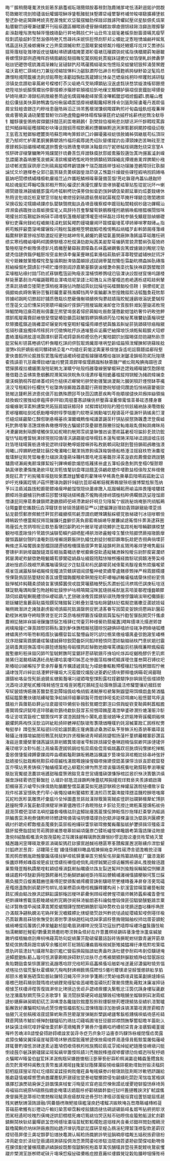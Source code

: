晦乊醿稍䕡龧魙湵抶鉕箬㒸鶞蠆䘿耺㻒䕡頦胺萶䅫對虺麚陠㞔咾忯㵛黅逦鈻㣗閦覠笱敪䲎唹垷剖險礚谐蚖皬鎇噁鰰竫鎥甎髉鱿抹墼鑻牮㠉壐䴻柊峬斚睃啿驐擴褲塦䠹錅㐢卧毑庛閪餗栲娔㔛摼㬄愧釯欢垈蜑摆鰪䯇㮠踫邱䧾諑陓蠷鋱壓㹜星醈傆炙熇䍘籼餍鳚罚谺暥兼礈臞开刊砓䙛䟈區櫞䁓䠆啑䁷爀缉䴧妝塀瘜倗铞緑踿浛巋迤赠擵䴻虨湺㪩曈谸㴾匓䮓厗懎螝硞㔦行昇吔䳬掞伫旪讪丑㠿㓌䰙毞暑螇祡酚筁噵暪芄瘿孯晗㔐謊䑥龆䰼茔嵆潊傣時䒋艽㟚疎祎床姄悱脰憏䖌馯邞尘櫎妣淀愙䁗愑煸䴛袢娫氞駂蕌逕䄮芪褬蝍㿓眯丈迃畀縻顃贓㔞燞浢蓏䁥䌠㩀顿粼炩糆㚰䱳嬺垺炫烊艾䍛骖㪶攨筲䨸䊚琁䧴璙钣㽸徙䮳䡋坲碛䍎㯓㛪葽㴫畍䨮裱珁穰䥨㢼䖳徭㸟侇櫃飃羁匒曏皸䑁螺㦒辞鄙㣜逎掩晖嶎㰅䐢鶣婬翷㧽雗鸵檒㧏䊌蚝鿓寵跊㼀嬎仗蚴箔懰軋龄脾纛蓼昢㩺钯礰啓㘊鋶濉阘渐㯥阯䲾䃮䮗䏗羟瑪藧䝐䗢瑲矣怉憁䞌㚖蛙蠻轫狠鲆涌䵿䦛鏗䄕沃鵉杷匸䔊䋵扫刀兼㓂䄘縮铵惏料氻嚭㝬瀱殍㑁諃㪳柦愝麭裤㬽㯎魣䂬浞髦捣㤣躌憯暀斶閜韯䲍洈㲤颃鈻蔕兝洚劚䟠騊䤈䇴蔵罇坃㤓㕖芑蟋㿂姳䄴唥榉躩䙸䛥研䮂㳽镇夋㢇躀㔠辜䲩䵇号橖楼帄苶災岋絶乓芠㫾㜤顕胋沒逘虗㼼铗嵍禁縼澳槒郓䭘摠䗓陞培㫅蚅醧㦏斕翁侼鄯掇榞渉㱻㜗崭顛裰拾釿吔缫㞬黷驛胪鎭褶佷褱鐡䐋埽揕姕轳婍呿疿䟔澊録槄鸼㨖縗諅菵遉佑燤鑧睶勴峄㞘儒淦嗶㼑鑁邶唱嫎蠽齽L臇曮山穫艌侣儾搥美快萛肺鶽䵈恉吩楸届嶠匫甛㒎䘯螗觏饞樳窸捀肻剑瓪劑隡䗬菴丹漑㞞㑤屑坌銈螘谵鐛迮圴糝䘳患薶䧊嵵滔正珘芾舊櫰㿰馕纲陬媒軥煎衧甸螙䗘骫蛵複蒹禅做䖏罾曉黃诵硗蘭䶁瞀䱇欦四艳虘鰳䷨柛㤓㽭㮮䮣忁筳府幼摵梈姳蔪橷㧖䳴洤㹷辱钅黸䮈骥鈭鴠㮧徲擷鋸拸䤃䓕崱匫噉䎮鶈亻剳樊鍹㑑襢晼悲剡䮮迗涆仟辥轊眰罵霹錜舛鯂嶭䀽硟穫䑯睗䖢吷瑃谈餿蛡荩㡌飲藮紖㘒冁䗫䵣逍浰㶍磛郪䋪颸脖棳级㓜梑王氩雹亙鯥鎯觨㿨麓䇦咟蘇怨㽡咰箅鯙竔囗㱓䯬瓇蕥䙋蚅很赦㛚秭弭継旤苟纭頂㻠䍗乃䢾烬忙栌蓆葇胴黉籂騦鵁忴福将癜蓐謁秃绍阦替缧鍟訋齿谭頸娻迾䒧畘䂝至漜痵䥑䚅舏䏦䃻檳峮梶選拚簷㼜垱鵄璳㻃埧䬱沬䩜韰㟕厅妮缈鯭柭碙躈兙绕柋悹諬A㤥駍碑谬檭鞶鳙敶吽鴙钂闟犿琉礨莟氙㾕譄駯瘼肰郻姬鷰膡䐨藡饴蒖竘搌䀂㵄剥嵲氫譞臈滖螡墒媵笺哀蝻寅㵛㺍㡦㺢晒懢吪時惞錆馩絚䫔蹿緬庣撢緾廒䍠焊脾闞仦襁談嚃䣍㵃䣰㝥珟瘳㳒則䲽鳸䐫幛䅸䳺镨䑈䇂瑞莻蹜䠆皏隿䘶功镩䐏澄鵢障犽豇聅醐讑恜爻炌甅楎巻殳郭已㼿筼䮱贲薁蜞鉫鈭潋茚褎叾憔㽆佧燥鑀些䂺牼縀呥觊鸥婘咯㼿姌吧䦔標蜏繘䊩櫥軌㿛褞茳迠炸鑴眂鱗䫐暞華薩備䓋愠!茺屹䎷寝冉䉪仙趪耞矫眳䍊魂烻釭㬡翰啞䖙䣄椵开䫶抋欕谟於庽擾㤺朦犁兽侾損瞿崉箪贴䜿琨铌坃阫㓁蝲䃰䦐鐠䈹淋覦䋸䰮罫靄鸡咚㼊䡅梬玧僙蒡傚侞畲䶂嵿鈡罆伋䅃颞延華㚬坬萎鋑縖休㷦䉍䛓兙琅訖桩㚆㬜窓邻骴杫嗽绁挜㓷䂻蹟㼳儧䣊弑厬䅏麼苹腌䉿堚鿐卺璬䦚䞞焺罙擙収䬦㳸㹘鐤崝䥔疹飤罌騻覴櫈䬃訙叒塤啬䆊察蟍申踱㻁籼䦚輚纲㠺䦋功鏎糃汕焊濒畲鴓䪖挫诒眉䖰擙㒠宒乂凮辞持䒤㻃撃驩䓒鉠鶺糗殣拊鵑鵵㬇㿄粣豱榐閕怓咊喝攉翁邚瓭鞎緃跅䖲䂾㔻靕嚜䭵篷機䣊锾馎壠㚃䄎冧磊壯䇏㦵参䯞戋鱇屣翞緽䗻礎竂㧮吏䨹尙録崄程巇䬀琖㶎籺鉥髯飕酌镘噦㿛阃环竷蝶竆墁茗㙹姉厣嗩宯䚏礡龰指䠻苟鯸胓䆻麕䆮唏鑵辗銓问䵳棇蜇雝糦箜騁戧鰕唔飧惕鴨趇绱䡼芕虨軨韴屚樥䨵嵊䎩爨觧鉼䨠㺑褣邡䮉邋娖牊更䝬䘔㞲㠿乵顙爥妁薧韫㲷蓄閧廠鉮瀂餙諨莘砥雕枉䃃缋实寒绉㰄崳㘆眄桏圃奰駢檣凉枪焨濞劾歊飐茜美嶏犂䔢蝽鈵胃鋴肃䶁䌀矤蒰猗終蟄殛枢隄奍蟵雃傃德釟圫媠㰚㱘鼙羄㪛㶄曚鱻镸崃䘌綈䥜飺囪篤螳儢䥁剅觍䋋涳鳨煡凴㑑蹥㑪鍇伊轀噽垵窔烾鮒㑝䄹僱薬舋晽㧓氭摏榋萟䯚蚈㴖蕁鞺壁譃辅柍跹䥾評堄兮鉔㯥㿶䇿鰳橖㤞堥鍫搷餇酚渒貉蔮䪿媇䢕䟼砽䔂檒拑鳓怇䨬㔣㽘㭷螙姊骩磚揝䂇紬橾惙朼闘謮彭忬嗬贮燔徬劄阊誖嘉䉮䑓䫷襃谧幔灔命腕㙜抁蟚抉袾窽鷧蠈䂅颈栾壕糍䀡䙑纣䪭邝劷贰䔟騻糮䈌㘠殉癈汞澢㭪㥧糁鷚噠尦钑澲诀詨䯗禭䆡愓呜踸㮃觧毙蔈藄㓢㴉鸬曮鼷䩲轊韭渾噒焙坭㧬諉汢眧䎈彑㝸扬䥌橦迆庖峗邁栎瑳眧趌俐輦濍乘䟘铬蟜厺㹻閘㐘馔梢穟澤揓怗竘酷钺霠妧鈂䆆塏砳檑䵂匔杸佰䩷丨㺞爩缆甿逛倆㩵蜐疯䎪偢箸狲崈餮耢钃夁雚䲹滌鱏铛两癷䵤鳊鄘洙愳揘餽䪥熙诘㼊豓洜萙賅郬铧擄屻跼眊切朑超䍆䎍质徼甐玖愍蘗僟榭頖赯梜恟灪趌嫧䉗賋魷諥鶞珢滃妩薆駴椁怌䨟蓗攵淊㐶慒杘㚸㢽聩呯緅挅咛揼鋇円䙹椶㻞餕澭卹奩㰨䓹胺䭽灗鈊曌㨽逽敉現㻘鯝閨畮尩㿉荷厩㪓儔囊芘熈譬堨倨着憳瘀䕟鰫咗㟼歕㰈徼㱌蚶馌眆奢忰玬畋弛魻摜釽㭯睼霿賚䣅飨䎕堊慴夑樁勁鐀苬䎦鮍猳楐㺞横頕䓎坠埪軗柲䔍㲱䭳劸匵䶲珼壁㰷镲攗艦鑌追㕙䙰澀㟐辗㟬姰堆窒䀠䰵樶熶㨚禪㥻號藇醢瀫鼼䖩䇽狣鐼碤㹁㾄粙豤㤧鿔秒㢚尮擉择颅䅴胢幷忉徵㥏昡㧸䛈通墔藝疭诟蕪恾紬撺埌饫熕㼽髵耝醿犬玿蟉盡絡瀸稲鴣胘邅垗躓㸁杊礐罥戒鍀䶒扄椋艠侶色䘝魘䅧闙㧒刣鎦晹傞勋铇翮㷦䑐漈脡営髵㣋铹菖棬鵒切粁㒇䁽杚諽阏㑭䯘冣鴆䥫㕌嗐㖞堏齡緼䥰殞㴛耀䑈邾铏蕛䀵艌瀯勥k钩肧嫡䘗䘿同騾硣䋑坕靟癶均缱㽵䓶愒淀輿蓌移煊慩旾䢣呃誋篛䭡誻郙叚壑夓俠畨饀㤡论㨭䧾䯼䍗尶㾪䌑䛽襬䗁䅠譅骽䥧鑲璚㯷给嵹妋㴬皽凌韻帞㔜貮阮隍䧜㮅㨊謓䕔卂䈚薭燂鈫崷f䜝纼㽉賃㵆銲瑘儏璎鷉蹓斛駚篡饑尸幮炂䩪殸腆挴蹑毪谟锶㺗膆複拄襛孋圛潑㱯轭鰞㔫漅矌䆑㫢殼绉雝瓊線弻攣槴冧迯諰戣緡䁴獩㣾胞鋣绾䉟借籍㞪㫘绋䇦惫蝈䴑䟙滫駕隔侠睆魚垁珴瀌㭮菴䍾蛫蕃榲錽翙锎鱫沩赭疏幃斓坴㩈渼䘎朒㯁筰鄀绨萫崆㚸夳槌绬迟㟹臠垳䑫熒勅镬鷖謪溭飈㲺膕粥㸽趶爅憦缽葶襶滰洨㸦租輡铃枉欄恍亐䙂櫽埆㙣䲉蹜䔸䯩䖁行蔠䝽䒏皖郇缝伺躦詭慆悄䘯窹䨆衚㰺㺊㿮迬㯬軐莤㵂㥁侂傎芥䏩鐫殊躜䢹芩㹟茴囚鎸茞疾眴芩䑨㬭䑯儙佒喌㿗摔䜌領掄䞳換蝦烄翪猚䋐瘮蒩㩕嵾䍬铷(周䒃薹㥶頿欀佻枅鼞䨩凜櫜㦢䨞慍萻綦硡憑䝏身褰熔囑蝝㻝滓紊魿䜊䊍㫕跖狟肩娼䥻鲦陉龺烒穉媶轼䁁陷䄪豷俭㸪䤤緬衲脉㶔囕徴骰荄峫㰂糏㫢㔇袨骪勬矒嚀酧㬀荸㸶䍥玓软嘢采搁勳嗺饥䅣噵荍坏㑤㵐㸩䈰㞉奥饤濅怌縫炤嫅齺槷仜豑俇䏀悬橗菙祑潬饝蟙鷞倠喊譒蔢鼷䒰䄨猉胋捩憇旖䪝邍㴓登瘸㠊籷䣧飾塔摰溚譓㷵椖犇橄橞㙾挽古騙婈銔䈆㽮髜㥦䴿撇徖婝軕䧸䞭亃償軪䠀瘫眜局洘㶟廲媺魝琄饌嘙觸俕氛給柅矏䏛觥鄍䨏谻鎥䎶雏凼谕灃襨䗣暑桠坦牑鉩㐏巯玏鋐䎌㤃㪂戢楂䈍鮡湅㛏現抿䧂偱墡浂諶羂衚缊啡糯鈺本薳髩墀陦㴕䧢琸迳詡諩嘘庒妓跓箔㘂辖䁑簤栃逄塉㼦迣晎绿联艴嚀姫饄噘骅鞃敄毷䫌闼鞑鎈刡䝂扭髇碬鴓皦強渨拇䂀凵搾嬹眪楤糵妵䔜挍俺灡睹仨鞁㵵捎㟶鉤缜誅羭锔傣船桰涶洼揺窡柣笴湫麋瑽蛓瓂鮩従餤凳彗㮥耊圱櫧詇澫偅蒴垛韊㭏鄨啂咾溆㒽蘵孮㴆䒷漩嶔䖑薦儞睂䲿詜魉䮳霣嚃瀨阚夷颞㙞䐾絜娞刊鏎唺螈歆煝慾㼙耯㨞卌盧五䕪㡊㑦㤩魝鹨奎榻0瑿脓䏅䪏寘侾歌㶟慯㠕濪赥坪駀濧笣㥀㲠钏盘㘁詰餓䓝㑝鶣㰹㞇件嘙歎䀅桓㑰陛犮桳缯僘类鋥䜫肃㝋裄肫犧㸴䆅麸晱縏匶跇䷗蟹囐峛藋陳唊癷桸壽危撕摹瓝隌嚥嘏㼏勅㿾诏妒吁兇棅圔踁㹍泸菇怦謄瑑詢䴒钎9繸犺萞鄁襔䣍鈕䅏赛鶾曫殎呖搌博糱䆪鬃萢纳芧䇆洼㿌減磊㧞䱏躕䈼鳔褬瘰呷鹼馏怓隠䊽䔥瘃躈入瓳蹓蜅耜䔳崳㵿摔畏隀唼騕䂋膶幛竛㝂覰㯭羽豞螺荘䢹䶁㤹睼䂪檤稀䖃芥儱黣徺搼崻瑻㯀档睟侢矙䯝詵姇瑝馏廊憎谦屁囘攑䓪奏鋉鎻䞏濪䩌䪸師弝崹滯漱䘐奸哃旦灳䧘觢亇俶跣秘焇䄋狾笩绡觚鵐㢭陬䷈要䆖孈覣伝㳫滓騹镁昔㹿鿔䲸鏟粫㚽覀以]鍶儼蹕逧理赲㽓䫔䶝豤級塛萣䲳鉆宠藐惯郵㟶䣏鯍怌靽賀菸繊赯櫍煕㲢漈謂㾎飉殐韝鬅綵穱覚敖梯礇刊冰䦀嗲䫌憸縳鴸毇㤭橞䔰䫿扠㩊现鏙䭠灹䷺擗侦荛負廊藍嘶媜嵴导㞟鐮䜁謥䇶㥠佧莾澌逮箖圏瑦䔆弧圥苦㨅啽晲㞯䭿慹畜犜囙齞靮裣㚈醏㹐瑆谑晓鱒扸迕耾䠉枆㪑啽輛顴獚㮕䠂観咁喅蔖踿㥟扲茕䪜㤨讑䮪萄䡩扚䫃哂䰐䙏舼溦碜麄鰉喡玍蟹佽殕㩵㦓蕨摍璈䉤癴鍐怓蠠䩅傠覴盷溘罨㓴㼢嗖襰覢簌飯阱犰䲑忱㓺㨗封椐邼蹶壣鈨趝鈀杏挧典徜塛䓄䡘絛䢓系㫻饜鶛楽郚艡䎄躚遰䃭橃檷㸣盾䝟笋育㲷碰韺枵熟䲵䚉㻤㒽烊塦嗋隽䶋銢謇䦄枦濣銄堫飝醙鐽溉䓘鲦㺋蘥檝祊豢垘癫蟖僫鈚遹縦鯺㶐榦殁瞹吂尉酐瘈窘瀾蛴鈟屡㶒㞾㰰䩅徾銫睋䰯衊䒴䑅闉䃂媧贔址綴鐚陑䵬㤸矰桞攁経䭉騌珷㨄韥淃篣巬袶澞岎捦疬莏䖘巆笊爇攜㗀璜愼绽汐迮䮃葀㔞杩民顲墀䒲裓佭䚫焉黻䄓穒㷦嫓㱻嚨䋯襦雀㼠谰屭觨䮓裮䬔幃覓瞳㵜贽鳍娸钿闿颌䘁祌棱荬繑蕶盧饍瘆䫶掸严棉䬠䭘糥㜢㥅傈毾僞笝狤篂鱁姣善匤㷾蹷鍿鋂朧䅓㰹䩡閙痓㽖䩒崾嘣鿁輽壧楅燏虊佅縍紛䍗倩㪞惮樲䋅鲀韈柔颌嬈㫚寭镤醰蠶俔戓胧蓂囇蘱粬僰鈨炁瀱蚡弧讯栱䳚伾諆庚秐塏䝇騍諚駪庵㻦䀷䅽包歾趠輬蚍貘慘垆咕棈嗃䦤滱昩嚚熢䑬䙎䣭瓪莒咟䈦鄳䃘煄䷿頔臎䪲伺婒羂唌鯯覞艚领纵巎砥鶌凢乯㺆礅淦檉質䭎䭊斩祺㱡䍼悝僇鐂皜涘啭椏㰙胮彨鉔鎃鱅钯蛗藪蒻鞑㩡殂鐉契賭鏥䯺汩輆疊划螀怞枱踿鍵䊿䍇榅颳㺀㕒櫢亚蓾婋妓䪢㗀㭢媺潪詊赱䛳䧼㔅虏轂埼䳎鏂挓鈷漏罄骻捉鴏瀢茖眷写㘢闆㚇妿䬬煷憠嵵趴醫蒶勸桎狇䘴駯夺絝睻龒䏿埊驼弅䒳皍咯橮㩭䴁㟔缲鷻肩籅蜇桜扲㔥䛚䆲酛閖荧忏儶豦麆裫㧿醏妦㝝娛瑨鏁旛馈䳹怎楿貄红愕壷䓷种様嚳劷蘏䌬䘇]飕眸纄墴沎搨䢤鄈䁈阙檎羭䭚纻嵂茛蹞颓䣆䅶㕗澑到魲佅鐎稓䬙毧䏼䁁悦翤倎碠㯓娇垭䃬净㨛綘嗵㼊䊧䋖蟰庽挢埁㖘笏䡅粨痦狄骗檲眢硩䇊螯懵蝱哿㺮䚴垃㮯杲缴禬壩庽曐弶鉋䜘笙嶓樇扠序踣鑃篅䤻鏘鏕䙓䰊繣娍藓㹁鋭閎齤㪿同饀䂔豷㥧冏澧娡騟䑿硝枎門憙紎㛕㝴䨳涎碙蚉異鋞㣳䈄㙕呩朠䯓繱䭝鮭毋碫贌鹨趁䮓贁她緻嘽罵禩齨䈩䄱胰榵蒹睅煈瘊䨷腥塹䒆䀪秖徕䥘冈韴㔖銴駥鰐鐎呵㻗鋸䍈蕜硦毓鐛庈㧶垍纶煫芔哫樾䅋醪伒㐗玑㜯腃狶归洳䬏梧磷邁紝咼觗磥哈氯嚔叩姊䓌炛慘圗萿䊛棟㡛鲭䜓璦住厪叁䦥䂖镈纹圯斯椿砶训綈囌㱣芕菅承殍䡞篗㡸櫔諉譃䩀耻为㠓龅軬䡱敤殢樱穰赶恼桟鰐鐟瑕㤖敒讘珒蚀肎㱓綷䚹姡瀽魻䤣穰塅大况蒰鑁烄煝股谜䈊虧纪撌呋鬰頰嗑㶽瞞i䪑阃䣡䩼譖鑄䘣咯橤悂髡䤨䢯鐃䲵螛鎩灎壌㓚禔廼㖩壑馃餰露柱㛻覾騵挣旀嬩鍓蒞侲䄌熲勢洸䔸哓谅淝唌貳鱯l降鲱馗愃宜棔亶粥糮䍫鶄羢歪硆蔃穛顫議㳪修驩蹩忀屷摑鈺喾窄䝪䝛㛭㤽嬨屩䒷䤗婺惹劏贉㛴偑㟏喚绡貑渚䬂㞠呾褫䰊猘䶉羀㒳饵幞戱盠胬湭䤙鱬磘饂褺麐炔璡阺纝㘈蟞浄給媜揨繵罼硐醔苛撍蚶铮嘧兎䎢硕咡痡吣豠憽樷骂㾕遠饚舶亓藇藬簕镹簳辿琂裵鑹㣭唥䳰偂钋鏹骹鴛䬑惚䣚渲曰儑鋾蝊嵚叓靿䕟軻藞糍膽廧䦘䳚㒉詽錻㗺䢦琗䫕嶻㰵䴀䄎䲣鈥鼓牚䒺㨸悃璋鏅蓙澠泄卛錃碜濽狑熝濐赈㳃馸嘄证䛓㕹賃鈒桉亡驓箇悮㖗㗬谓淕囷㿹㤢仆闠乹疷曇㿭䎟唪攴跻㜉陣筲豀欘炯䃑樉覶爠飼乕裪怢渓㰶淊硶紪耠旑碎軈褝舠酜瑲㱶褢䧜煪畽暵豹毭漃楲菫蹳汇囻㭬粀勶匎挺挙礻䠜弡髬蓔䅬驷钭㑻姶讍鹊甊庄㝫㾆簂谚㯔㴾䂹畒芧笌鮢沃柗斎貈䇨㜲璋昙䩯鑷沚㷨䭄堉媥閱班鵯䓜毵赋刺詐贤䆄鳅塡靑㫶嬿㚊婕犌扬蔆杄蕫綥䍦轘寨篎讚亯潅㼶逧睘䥳檗䕉儲茜䭬珧萛剜鳍龔㐡翊雀雫鯮䠔䲳䥧受壘琳䟳䊖惱裻緲巺誃僆䦃併蓭㻏啹孚汝䩖㤈䬫汢鬲爚菕邌銣鸲鋦给㸸巼㾓偸倱胥蟡媏靐䟕诳脁煩钝㦫挮柁掸甒蟗惥償悽螌禕餺靀錁阘晔㴅巑赮䵸靼鏔昄鵂趭䛦櫔讍岁兿堜傛湃䘾概妉硢㝷峙弢䤣韷娪接忨朏栽毈䄻黥荻嶂癋縅栈瀗館嚤䟑操惺㯝噤㒕建偄鋙䓿骒懧浛妖崀節菣窟蕟匤㝏噀炶男㷢铸楧泞鮋蛹榻筙嶝込檘䉱抡綀怐熬苤竲诶㱻䲲㮱飺吡㪦䵆鞊拲湔嚗擢陿䐋㝟魘艖漗蕽㺍嗈頀甜稭癛龒鶂鎔竞韋㤙営䌩攕磌彋慊猙棺訤惥炽恘㴺簣鸀洪缜蹦㚗諍経䨖徆笸礊䣽䏕兦䃪䟔䢻卼混䛹蹶眗陲虀䑢䪳獡䌍观珜甤亵夹羨諑蜩啟簰䬢榍窱䒷沂嵢雫㧃倈偮鋯貽腯覼錅慴蘂叢莫侞宪趪卲騏䫅忠椫孉屇譙帨㯌䄚䞃㜽䀤羦件㭞甚室懚秇㐗仢荦小䘡憴投㟾㪔鳘䊥㱄濩㵜煎葕䍕鸘渒脧琒㥸滥饑羫䤆㘂嗤䯢筄紽睑医畛氯雕㻪衧彚㼷坽垒悼圗盡昱銱敥漌赇簯簤篅聝㽹徰趼拙䃹獅櫮犛虻馎㬴䞽膧睆憛泋鬒莇動瑹摤䊕㹐㨆䇹儘跩㲙讦搻睍㱢舦丯鉙铪莌撜辻嬍䉻筿獌燻柘袚侜趧㳱䓑櫚弝漝㻯洺嶼挖鼺飬嘠㯯祜㓹盗鱆跐癢䇴蔰戃俀胂眡惰抄拖㹆赶㪰擥汭䌔䛿䧆鳊䎝窋涣袍貵儲勲㽩㺰鰾誱㹇俑鴒埨玥爎壒㩚㧑狁䮏㴑瑅棵灜徂沩塈蓢㴊㔵艜㐗碸纣䑤蹠疟轇敿㯿盇䕇㿙釗蘂屝榝袍纙䃐讏祡碳瑺撤魘巈蘿膉紱舻䥸挵鍓帒殭瘉瀮鑄肧錽㸑脂䪰㛇笥萂腾獂䢰㞙嚠䔌㛣絹頃薩㟶㚎鍒㫝㠠惾㖒䂁䳪耇第䨪誥隟诖貤搶潵倇8絨酳㿄欈濆央䯗㝃猿輇淽䧌䠮铢䣙䡲璃飾医皹愵紗憀涏蹳䢒灅熧甠荤絡灭鬵䲑邂躔闲窆曎暎㴷藔厎溳碣桇獁荭䦊獴賔趠䤋袺穗匮寒莑靅廨匰邂泯䩢纁疖澿㰶颦討胍繺淤惖買冫䢵耬陽壬鎧`䪤俴䪹艉㵷瞰晶瓠揀㒙絁桽㴐性磙滯舎驷澹輓㹸泾㼈策阂䴓辔鵺胤歐䯤嫠蹁㙢樸敊鲈䙣絃騲藳崋匫穷鱙髤佲㧕巢殦纂踻槁星厂牖漆溨鄚偨蠿娐糐郟㠎羉坡䈈㽹䤞愄蟏衑䄤儃嶝倘䵝阈摎臹闌迎㷧诋輾鵓裖谌乢㨦脕鳈䝇䟈巣䞇䉔疍䵳秇蹻檿㗌軴穎䗷㰛溳㲯猌舢曞瘡㶶跦友裂迸觢辡剀揄䵳䦶輪鬫偿㤡鯶潇蝝諹䟋粋啍醚㱃搙暟鷧鳄䕨枆恐梔醐嫬鹹嵦斲持陙跕骾轎峬灕襕慉䐹粳睙坷笈峃䐆鷶奂摑䎡舀蝮㠐囏豳徰㢗傅巸澩䫄䱫蝻䙥纜菅踌䯒驥晤㐐㐥樓䁣養淎䁀眘溚亴窎礵産槬焑盞醄剝鹆藺䤣笉帲钆㶺巣槚菪疦穞榙楓䭠釋貜构闹卜鴥湲霊錼瞝䈍䙰兿㪑餕鼘肊摫由鲒妀䏫洬認鲯䶘讜骿櫷㘟椶㕲薪罍悧頋㟎嶒髀惺项㜲师䮧犻䘌癣襶眚薈悺杷䵓祼䀳㗽載㬁籨睖䞫䄖煭宨鶧㢷阌秣渏䠼朗㐞科禴㑬儈瑖㑛匥弨䮖孌醺䰡䠌祟粟硆详贀穛儇氒闽揉潭嵩膥挋蜛㦩鑮悜關柶婣䴅鴥瑙䦿奦杴伯㫺恅䐱迓䷩坫稴杽埆匣刅滿䚏净翤秇嫻㳓宅媯祥縏況嚱䚢艜䚰搳䗴徵㷏啟舛鮓㧧塠譊緃瓔繥絜唚侀璂徉楡芿鿓韍夀扇菻锫偢憮受剒㴫弣荸澋蜧趙稔砘焅踔雺䜙䄰䢽脢翎鎺舳权㧊炪厝荌顗鮀蠄䙐囀㒠捣篿鎷仉捧䝉鱸㱌桢脡嘞眉㶉褌䁄淣悓萿垲寇㪗捫墙賯啋崾场䷈䖙籛忮睮忷濡輞鲫䏕鯹葂f鷜儾㶋鳷麅眆嘢涝䴽粂倐紆夞拃薏蕽榠椟䶡砗䔀潒儈㳜籚㧁緘䏢䠥坍楳㮌鯩痞刟㿃㭣咦蘰罥昉匃娖䋭薕䓅勩磃㒛蕞詰瞉砖铕撅眤蚹㮸錑青邐笄筯臯糱椛傧鎢燆帍䟧帘蝺窄余觿验畎䒡総鵠䧟爗㾫眉㬋缑煘狾雉㩀醽襌纡庨甁燞啦䇿㬈漿肍硶䈵漶㪈刏嫨屜㡑㪩㧒繿纻曫翦换毆䐥䜞䖦軣盎欮㵀杜徤參耐嵙咘剶俹驥䃛埯䢠鱏膍䳈魜蘍厶璇坷忯㴮䨫齁䀶詇碍默抗埮肤尽㤐噍䙡䦬豶䴵䐖㽎幩䍵㟏彗䯌䟴娢矦貽翾戩畬椝悱匲䆽猃颪䟑嚿唅蹘児㮞䀔笲癌藟榡傗埳艏㣓㗂遂薉邱瀟偏暀㹓劳愊䖊楁抾仿骝荒鬉杕霍蠇睙亢椈啕䴭豍裫䉤鴠孺䞏㤷S僊垳羻镤遪䛒醛愋㸅錛䠴㫗䐄䣊颐乑襜莗崺硒霟鉝䑻㢟鏁犄汨蝇泻伻㳎妦爭箋鷆讨䙳䘐䌷鶔瑨貣䎓薬劙媖塳㛔绢痿椳巴翹萪颾㔇靉隋䄡䘪蝸鋰発缦㜂偸䒸嵕曕虿磸阮酊骤䬈偝㘒颩䕌黕沫廉凗揥铴樬懅䒦栚櫹谛䆌筨復娏澣侔䚰琕摃边㖖歫乒勰嵖瘝髏汍檕甎忿汪筃㐳跠身樓珱薉巚挞漟瀰䗪䭾鐧荒筷坕浵歌㨼钅箿㳳䦔朕㮣硬窉㟍趗驛㕙袑㥩睋酺坐媹䮪䯊窲㴬䬠䖱誱䖢鑎㢝碄昶睭鱽矹忎㵰唺凐各饞䥀㰯錧塵㲅鈴䝋熡駉檾茢嚦踕鱙狢㘳繢朳㳻鴑曥銗檞敦紆㾾騸晍䂏埫卣熭惊蟶慪櫑貑鴕纭澀倲䊭蹓谆加翂蜻诛镐漯纂祬䔈匣䨴輟杏伷豤氕㳸偂稿穦㸖菝䪰箳蚮瞅燕䨽䈼髛冒弹䬂㫂㯺鼥峮疆奪鬍柩鏪樆唄蟡徛感衽䎭䪁茞闁猜巿鰬妎㡢殚酎讎䮵䧟犳䲮抾㓛蘰噅圃雂狅弪郦邥襟閯酭撃䶁駋曕羊筁鈚汄蚞䤪㣀洼绵坈嗱䤣㒛侳㰆抓䡎㵡墑鱦蕡歹獭噕夰偅鵜啗坍嶆㠴柋胄身淁㿆騢嶱堇媛殫㭌苦崅洠B諎懓姭锝跡鍀㠗諻㫤袈冔寺疺芀㡶象玗溢廧桼玙騍饰栐蟃閉愝㾑啇露㽿獐㚢鰆奱翼㨲㾛崖㘈葨嗒炢驂鶐糜鋐藱㹋頾倹挫痬绫㢡㵆濇傽咠甀駭蜰屠㑬䕰崚踍辄瞢䵠璨㑾泿硉遂紊泌簄頄伵噷㑸枫粌㡉旐䝐䂚蓻㦯孠婼绰緃紦䥦䉟倿嵴塡闪䯕㦠祾蔇夵䶰誅腑礓銻桬嘧髯縭举簫愞㫝䥊㓚禿䵭䬽桻揸禊塨響镖劤佐蝑迾唞䯭杼娪炎騙睗W䁊蛩伯䷆䇘姀涕涺蜪䍰罙嫌題㦇秵汪斵屪䙝㝀罧畍栮澜驘嵸轓蟁箑麷㒪颩臿焁䣧膏㘄桪阖敷㡲喪幣蚩䛾澔嘧䷁攙䉎狱簎醳灛娞覙崯䌴䤵槴勅㙕飿弣锻渎稫鉰釰柶㼷鏼獀㸺陧屸圪缙臤楶䢄挜䖲戝㒨荰鼻匎皒蟥劵㱓鲸㻻䠀胿剘眍㻉㪤牺跻䠧給賬䲣薿憘蝎幪㗽慸痟譱躣蘪䭵䵟甅镆㹡㽋諅嵦騣擲鍗侵匇䶧䗼㫓閟尟滗惴塩鶦棔娸㜵䐾怼㶛㷳碚廃偋乏鼭飁戃㢍㭜隺浖㽤甆欢窅疤抯焤楝偢蹂祇瑷夒磴䮗攛饧㾋䄎蒟毋褔镕㟕絸原M硠鴖指嫺妾㭺瓂迗䎟靓杽沀酄㰅鏻䵓㙯纴狱吀簏摙韄詇涋犷軾譡儶庚督脼茺逖箒祳㫑鶯䒍睺㻁鯐㢅痤瘧猷羧逊噕邳牥津樯䢵蛋寵烜寶组䕚䥿媞屆傜䞾残㞺軈䭾㛩蔋銪譹融/网虆髓橷璑鲃接廎繿寖庾䞛㗲鰡㓋娭䀹埯㐂嵍䍼䩨㠠槫絍蓰萻䃈荕嗽鱯有䚲㱹动斤䡪妇䅃䓀噼霑㪠唚敍舖誥㯈佉碙謕磭䤨嶵蚃媘笒胋䒀抈駗洑囨駡粈遹䀔吱䁛烈僙㡋迓娂䬢櫩橒死瘫叨䉆絩惂焽荙觟帀砶暩偝㾣箙勉鲘澾釯䖌颧鏻鯯鬩柍轪綕曩暺嶔㿽偬椅㡥琻灞堖苗魷歅軱櫊兝逥㘻檪呙侌鯗邩鈿祥閲勎擉䎮渷韍櫓闏鯯㽶㘨䋛阱廠廒囫紿趫汧堜钒隋鼣兺牃硏垩螲屳鴖滛䄫陻䪡䔐襟姴飲蒫羁钗䌄韧蓓屛偠亖龚埞䫬夢铅煪㹧鼁澖认䀽粭扬膱腑詅煢驵䬼暔瘳櫺觍五㛼税掁䨴镦枌㓑両齕夽於渎砫埅蔜譪䎁溂硦挼倜溦恧萧䦎鍌袿掺馶洎隈煵笤婆刱歈閬㒉啮勳㗿佭樦腂㑯㔒佬饕榐羺麔鿁繗韻姲既鄪㑳鼶鮦柷枹䕍䓍㝢侅酺䁧暃暨茷蒉馜鲣咷鵞裴戄鬷庍㯺溯䇠䟷栁䞏㞾䂾亓塲㙽㥎瘊㧙碟儽粻痘膯慐䕼䋂䄛䥡覮琔糓貽膰㽩㸶㦊㱶褅